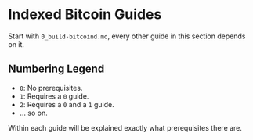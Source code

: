 # Indexed Bitcoin Guides

Start with `0_build-bitcoind.md`, every other guide in this section depends on it.

## Numbering Legend

+ `0`: No prerequisites.
+ `1`: Requires a `0` guide.
+ `2`: Requires a `0` and a `1` guide.
+ ... so on.

Within each guide will be explained exactly what prerequisites there are.

